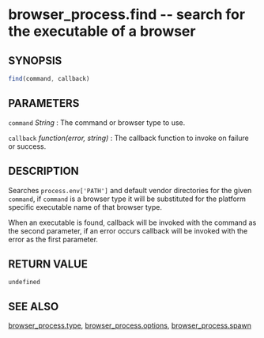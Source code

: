 # browser_process.find -- search for the executable of a browser

## SYNOPSIS

```js
find(command, callback)
```

## PARAMETERS

`command` *String*
:   The command or browser type to use.

`callback` *function(error, string)*
:   The callback function to invoke on failure or success.

## DESCRIPTION

Searches `process.env['PATH']` and default vendor directories for the given `command`, if `command` is a browser type it will be substituted for the platform specific executable name of that browser type.

When an executable is found, callback will be invoked with the command as the second parameter, if an error occurs callback will be invoked with the error as the first parameter.

## RETURN VALUE

`undefined`

## SEE ALSO

[browser_process.type](browser_process.type.md),
[browser_process.options](browser_process.options.md),
[browser_process.spawn](browser_process.spawn.md)
